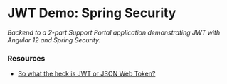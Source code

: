 # JWT Demo: Spring Security
*Backend to a 2-part Support Portal application demonstrating JWT with Angular 12 and Spring Security.*

### Resources
- [So what the heck is JWT or JSON Web Token?](https://medium.com/jspoint/so-what-the-heck-is-jwt-or-json-web-token-dca8bcb719a6)
